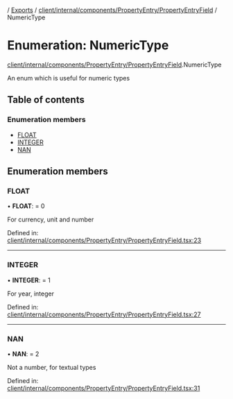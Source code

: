 [](../README.md) / [Exports](../modules.md) / [client/internal/components/PropertyEntry/PropertyEntryField](../modules/client_internal_components_propertyentry_propertyentryfield.md) / NumericType

# Enumeration: NumericType

[client/internal/components/PropertyEntry/PropertyEntryField](../modules/client_internal_components_propertyentry_propertyentryfield.md).NumericType

An enum which is useful for numeric types

## Table of contents

### Enumeration members

- [FLOAT](client_internal_components_propertyentry_propertyentryfield.numerictype.md#float)
- [INTEGER](client_internal_components_propertyentry_propertyentryfield.numerictype.md#integer)
- [NAN](client_internal_components_propertyentry_propertyentryfield.numerictype.md#nan)

## Enumeration members

### FLOAT

• **FLOAT**: = 0

For currency, unit and number

Defined in: [client/internal/components/PropertyEntry/PropertyEntryField.tsx:23](https://github.com/onzag/itemize/blob/0e9b128c/client/internal/components/PropertyEntry/PropertyEntryField.tsx#L23)

___

### INTEGER

• **INTEGER**: = 1

For year, integer

Defined in: [client/internal/components/PropertyEntry/PropertyEntryField.tsx:27](https://github.com/onzag/itemize/blob/0e9b128c/client/internal/components/PropertyEntry/PropertyEntryField.tsx#L27)

___

### NAN

• **NAN**: = 2

Not a number, for textual types

Defined in: [client/internal/components/PropertyEntry/PropertyEntryField.tsx:31](https://github.com/onzag/itemize/blob/0e9b128c/client/internal/components/PropertyEntry/PropertyEntryField.tsx#L31)

